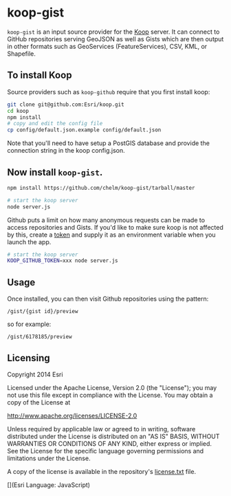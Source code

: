 # koop-gist

`koop-gist` is an input source provider for the [Koop](https://github.com/esri/koop) server. It can connect to GitHub repositories serving GeoJSON as well as Gists which are then output in other formats such as GeoServices (FeatureServices), CSV, KML, or Shapefile.


## To install Koop

Source providers such as `koop-github` require that you first install koop:

```bash
git clone git@github.com:Esri/koop.git
cd koop
npm install
# copy and edit the config file
cp config/default.json.example config/default.json
```
Note that you'll need to have setup a PostGIS database and provide the connection string in the koop config.json.

## Now install `koop-gist`.

```bash
npm install https://github.com/chelm/koop-gist/tarball/master

# start the koop server
node server.js
```

Github puts a limit on how many anonymous requests can be made to access repositories and Gists.  If you'd like to make sure koop is not affected by this, create a [token](https://help.github.com/articles/creating-an-access-token-for-command-line-use/) and supply it as an environment variable when you launch the app.

```bash
# start the koop server
KOOP_GITHUB_TOKEN=xxx node server.js
 ```

## Usage

Once installed, you can then visit Github repositories using the pattern:

`/gist/{gist id}/preview`

so for example:

`/gist/6178185/preview`

## Licensing
Copyright 2014 Esri

Licensed under the Apache License, Version 2.0 (the "License");
you may not use this file except in compliance with the License.
You may obtain a copy of the License at

   http://www.apache.org/licenses/LICENSE-2.0

Unless required by applicable law or agreed to in writing, software
distributed under the License is distributed on an "AS IS" BASIS,
WITHOUT WARRANTIES OR CONDITIONS OF ANY KIND, either express or implied.
See the License for the specific language governing permissions and
limitations under the License.

A copy of the license is available in the repository's [license.txt]( https://raw.github.com/Esri/koop/master/LICENSE) file.

[](Esri Language: JavaScript)
